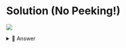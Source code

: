 # Solution (No Peeking!)
![](https://www.youtube.com/watch?v=JBJfN4aOyOY)

<details> <summary> 👀 Answer </summary>

```python
print("30 Days Down - What did you think?")
print()
for i in range(1, 31):
  thought = input(f"Day {i}:\n")
  print()
  myText = f"You thought Day {i} was"
  print(f"{myText:^35}")
  print(f"{thought:^35}")
  print()
```



</details>